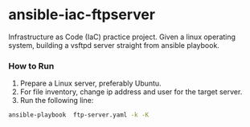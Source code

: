 # ansible-iac-ftpserver
Infrastructure as Code (IaC) practice project.
Given a linux operating system, building a vsftpd server straight from ansible playbook. 


### How to Run
1. Prepare a Linux server, preferably Ubuntu.
2. For file inventory, change ip address and user for the target server.
3. Run the following line:
  ```bash
  ansible-playbook  ftp-server.yaml -k -K
